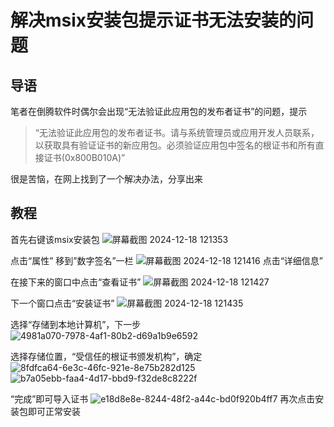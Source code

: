 # 解决msix安装包提示证书无法安装的问题

## 导语

笔者在倒腾软件时偶尔会出现“无法验证此应用包的发布者证书”的问题，提示

> “无法验证此应用包的发布者证书。请与系统管理员或应用开发人员联系，以获取具有验证证书的新应用包。必须验证应用包中签名的根证书和所有直接证书(0x800B010A)”


很是苦恼，在网上找到了一个解决办法，分享出来

## 教程

首先右键该msix安装包
![屏幕截图 2024-12-18 121353](https://github.com/user-attachments/assets/452b2551-3814-4c71-b7a9-b632d3e686a3)

点击“属性”
移到”数字签名”一栏
![屏幕截图 2024-12-18 121416](https://github.com/user-attachments/assets/23210580-9767-4f69-87b5-bc347446b6dd)
点击“详细信息”

在接下来的窗口中点击“查看证书”
![屏幕截图 2024-12-18 121427](https://github.com/user-attachments/assets/2d07e4dd-f2ea-4c8d-bd51-8d1a48e8f1a7)

下一个窗口点击“安装证书”
![屏幕截图 2024-12-18 121435](https://github.com/user-attachments/assets/49e5765a-6b9f-4a00-ac4a-850eaa8f1551)

选择“存储到本地计算机”，下一步
![4981a070-7978-4af1-80b2-d69a1b9e6592](https://github.com/user-attachments/assets/1c5df67a-a07e-4289-bf27-c312189a622e)

选择存储位置，“受信任的根证书颁发机构”，确定
![8fdfca64-6e3c-46fc-921e-8e75b282d125](https://github.com/user-attachments/assets/518b09d3-94a5-446d-bae8-260476949432)
![b7a05ebb-faa4-4d17-bbd9-f32de8c8222f](https://github.com/user-attachments/assets/f7e71980-50e5-4f08-9d6b-48cd77583a36)

“完成”即可导入证书
![e18d8e8e-8244-48f2-a44c-bd0f920b4ff7](https://github.com/user-attachments/assets/c44a2b21-8c99-4470-85c4-90df7cd24317)
再次点击安装包即可正常安装
